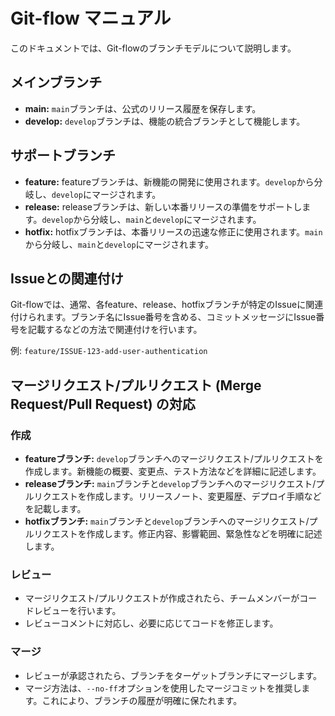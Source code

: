 # Git-flow マニュアル

このドキュメントでは、Git-flowのブランチモデルについて説明します。

## メインブランチ

- **main:** `main`ブランチは、公式のリリース履歴を保存します。
- **develop:** `develop`ブランチは、機能の統合ブランチとして機能します。

## サポートブランチ

- **feature:** featureブランチは、新機能の開発に使用されます。`develop`から分岐し、`develop`にマージされます。
- **release:** releaseブランチは、新しい本番リリースの準備をサポートします。`develop`から分岐し、`main`と`develop`にマージされます。
- **hotfix:** hotfixブランチは、本番リリースの迅速な修正に使用されます。`main`から分岐し、`main`と`develop`にマージされます。

## Issueとの関連付け

Git-flowでは、通常、各feature、release、hotfixブランチが特定のIssueに関連付けられます。ブランチ名にIssue番号を含める、コミットメッセージにIssue番号を記載するなどの方法で関連付けを行います。

例: `feature/ISSUE-123-add-user-authentication`

## マージリクエスト/プルリクエスト (Merge Request/Pull Request) の対応

### 作成

- **featureブランチ:** `develop`ブランチへのマージリクエスト/プルリクエストを作成します。新機能の概要、変更点、テスト方法などを詳細に記述します。
- **releaseブランチ:** `main`ブランチと`develop`ブランチへのマージリクエスト/プルリクエストを作成します。リリースノート、変更履歴、デプロイ手順などを記載します。
- **hotfixブランチ:** `main`ブランチと`develop`ブランチへのマージリクエスト/プルリクエストを作成します。修正内容、影響範囲、緊急性などを明確に記述します。

### レビュー

- マージリクエスト/プルリクエストが作成されたら、チームメンバーがコードレビューを行います。
- レビューコメントに対応し、必要に応じてコードを修正します。

### マージ

- レビューが承認されたら、ブランチをターゲットブランチにマージします。
- マージ方法は、`--no-ff`オプションを使用したマージコミットを推奨します。これにより、ブランチの履歴が明確に保たれます。
